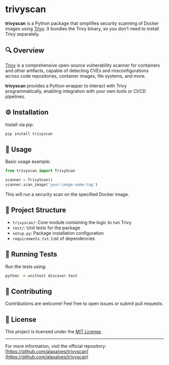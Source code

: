 # trivyscan

**trivyscan** is a Python package that simplifies security scanning of Docker images using [Trivy](https://trivy.dev/latest/). It bundles the Trivy binary, so you don’t need to install Trivy separately.

## 🔍 Overview

[Trivy](https://trivy.dev/latest/?utm_source=chatgpt.com) is a comprehensive open-source vulnerability scanner for containers and other artifacts, capable of detecting CVEs and misconfigurations across code repositories, container images, file systems, and more.

**trivyscan** provides a Python wrapper to interact with Trivy programmatically, enabling integration with your own tools or CI/CD pipelines.

## ⚙️ Installation

Install via pip:

```bash
pip install trivyscan
```

## 🚀 Usage

Basic usage example:

```python
from trivyscan import TrivyScan

scanner = TrivyScan()
scanner.scan_image('your-image-name:tag')
```

This will run a security scan on the specified Docker image.

## 📁 Project Structure

- `trivyscan/`: Core module containing the logic to run Trivy
- `test/`: Unit tests for the package
- `setup.py`: Package installation configuration
- `requirements.txt`: List of dependencies

## 🧪 Running Tests

Run the tests using:

```bash
python -m unittest discover test
```

## 🤝 Contributing

Contributions are welcome! Feel free to open issues or submit pull requests.

## 📄 License

This project is licensed under the [MIT License](LICENSE).

---

For more information, visit the official repository: [https://github.com/alaxalves/trivyscan](https://github.com/alaxalves/trivyscan)

